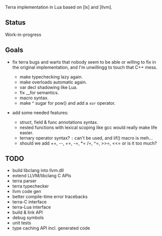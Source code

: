 
Terra implementation in Lua based on [lx] and [llvm].

## Status

<warn>Work-in-progress</warn>

## Goals

* fix terra bugs and warts that nobody seem to be able or willing to fix
in the original implementation, and I'm unwillingg to touch that C++ mess.
	* make typechecking lazy again.
	* make overloads automatic again.
	* var decl shadowing like Lua.
	* fix __for semantics.
	* macro syntax.
	* make ^ sugar for pow() and add a `xor` operator.

* add some needed features:
	* struct, field & func annotations syntax.
	* nested functions with lexical scoping like gcc would really make life easier.
	* ternary operator syntax? `:` can't be used, and iif() macro is meh...
	* should we add ++, --, +=, -=, *= /=, ^=, >>=, <<= or is it too much?

## TODO

- build libclang into llvm.dll
- extend LLVM/libclang C APIs
- terra parser
- terra typechecker
- llvm code gen
- better compile-time error tracebacks
- terra-C interface
- terra-Lua interface
- build & link API
- debug symbols
- unit tests
- type caching API incl. generated code

